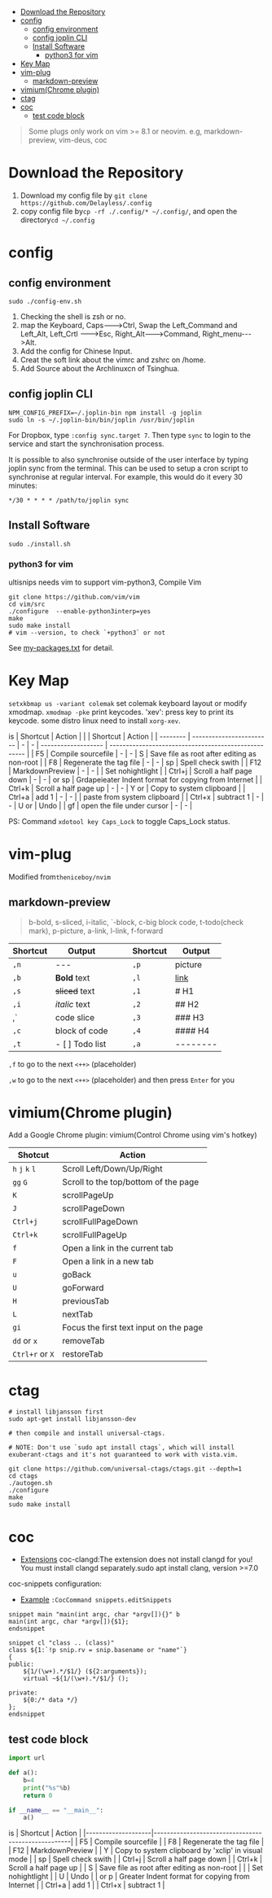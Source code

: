 
<!-- TOC GFM -->

+ [Download the Repository](#download-the-repository)
+ [config](#config)
	* [config environment](#config-environment)
	* [config joplin CLI](#config-joplin-cli)
	* [Install Software](#install-software)
		- [python3 for vim](#python3-for-vim)
+ [Key Map](#key-map)
+ [vim-plug](#vim-plug)
	* [markdown-preview](#markdown-preview)
+ [vimium(Chrome plugin)](#vimiumchrome-plugin)
+ [ctag](#ctag)
+ [coc](#coc)
	* [test code block](#test-code-block)

<!-- /TOC -->

> Some plugs only work on vim >= 8.1 or neovim. e.g, markdown-preview, vim-deus, coc
# Download the Repository
1. Download my config file by `git clone https://github.com/Delayless/.config`
2. copy config file by`cp -rf ./.config/* ~/.config/`, and open the directory`cd ~/.config`
# config
## config environment
`sudo ./config-env.sh`
1. Checking the shell is zsh or no.
2. map the Keyboard, Caps--->Ctrl, Swap the Left_Command and Left_Alt, Left_Crtl --->Esc, Right_Alt--->Command, Right_menu--->Alt.
3. Add the config for Chinese Input.
4. Creat the soft link about the vimrc and zshrc on /home.
5. Add Source about the Archlinuxcn of Tsinghua.
## config joplin CLI
```
NPM_CONFIG_PREFIX=~/.joplin-bin npm install -g joplin
sudo ln -s ~/.joplin-bin/bin/joplin /usr/bin/joplin
```
For Dropbox, type `:config sync.target 7`. Then type `sync` to login to the service and start the synchronisation process.

It is possible to also synchronise outside of the user interface by typing joplin sync from the terminal. This can be used to setup a cron script to synchronise at regular interval. For example, this would do it every 30 minutes:
```
*/30 * * * * /path/to/joplin sync
```

## Install Software
`sudo ./install.sh`
### python3 for vim
ultisnips needs vim to support vim-python3,
Compile Vim
```
git clone https://github.com/vim/vim
cd vim/src
./configure  --enable-python3interp=yes
make
sudo make install
# vim --version, to check `+python3` or not
```
See [my-packages.txt](./my-packages.txt) for detail.

# Key Map
`setxkbmap us -variant colemak` set colemak keyboard layout or modify xmodmap.
`xmodmap -pke` print keycodes.
'xev': press key to print its keycode. some distro linux need to install `xorg-xev`.

<LEADER> is <Space>
| Shortcut | Action                     |   |   | Shortcut            | Action                                               |
| -------- | ------------------------   | - | - | ------------------- | ---------------------------------------------------- |
| F5       | Compile sourcefile         | - | - | <LEADER>S           | Save file as root after editing as non-root          |
| F8       | Regenerate the tag file    | - | - | <LEADER>sp          | Spell check swith                                    |
| F12      | MarkdownPreview            | - | - | <LEADER><Enter>     | Set nohightlight                                     |
| Ctrl+j   | Scroll a half page down    | - | - | <F10> or <LEADER>sp | Grdapeieater Indent format for copying from Internet |
| Ctrl+k   | Scroll a half page up      | - | - | Y or <C-c>          | Copy to system clipboard                             |
| Ctrl+a   | add 1                      | - | - | <C-v>               | paste from system clipboard                          |
| Ctrl+x   | subtract 1                 | - | - | U or <C-r>          | Undo                                                 |
| gf       | open the file under cursor | - | - |



PS: Command `xdotool key Caps_Lock` to toggle Caps_Lock status.

# vim-plug
Modified from`theniceboy/nvim`

## markdown-preview
> b-bold, s-sliced, i-italic, \`-block, c-big block code, t-todo(check mark), p-picture, a-link, l-link, f-forward

| Shortcut   | Output            |   |   | Shortcut   | Output     |
| ---------- | ----------------- | - | - | ---------- | ---------- |
| `,n`       | ---               |   |   | `,p`       | picture    |
| `,b`       | **Bold** text     |   |   | `,l`       | [link]()   |
| `,s`       | ~~sliced~~ text   |   |   | `,1`       | # H1       |
| `,i`       | *italic* text     |   |   | `,2`       | ## H2      |
| ,\`        | code slice        |   |   | `,3`       | ### H3     |
| `,c`       | block of code     |   |   | `,4`       | #### H4    |
| `,t`       | - [ ] Todo list   |   |   | `,a`       | --------   |

`,f` to go to the next `<++>` (placeholder)

`,w` to go to the next `<++>` (placeholder) and then press `Enter` for you


# vimium(Chrome plugin)
Add a Google Chrome plugin: vimium(Control Chrome using vim's hotkey)

| Shotcut         | Action                                 |
|-----------------|----------------------------------------|
| `h` `j` `k` `l` | Scroll Left/Down/Up/Right              |
| `gg` `G`        | Scroll to the top/bottom of the page   |
| `K`             | scrollPageUp                           |
| `J`             | scrollPageDown                         |
| `Ctrl+j`        | scrollFullPageDown                     |
| `Ctrl+k`        | scrollFullPageUp                       |
| `f`             | Open a link in the current tab         |
| `F`             | Open a link in a new tab               |
| `u`             | goBack                                 |
| `U`             | goForward                              |
| `H`             | previousTab                            |
| `L`             | nextTab                                |
| `gi`            | Focus the first text input on the page |
| `dd` or `x`     | removeTab                              |
| `Ctrl+r` or `X` | restoreTab                             |

# ctag
```
# install libjansson first
sudo apt-get install libjansson-dev

# then compile and install universal-ctags.

# NOTE: Don't use `sudo apt install ctags`, which will install exuberant-ctags and it's not guaranteed to work with vista.vim.

git clone https://github.com/universal-ctags/ctags.git --depth=1
cd ctags
./autogen.sh
./configure
make
sudo make install
```

# coc
- [Extensions](https://github.com/neoclide/coc.nvim/wiki/Using-coc-extensions)
coc-clangd:The extension does not install clangd for you! You must install clangd separately.sudo apt install clang<Tab>, version >=7.0

coc-snippets configuration:
- [Example](https://github.com/neoclide/coc-snippets/tree/master/tests/snippets)
`:CocCommand snippets.editSnippets`


```
snippet main "main(int argc, char *argv[]){}" b
main(int argc, char *argv[]){$1};
endsnippet

snippet cl "class .. (class)"
class ${1:`!p snip.rv = snip.basename or "name"`}
{
public:
	${1/(\w+).*/$1/} (${2:arguments});
	virtual ~${1/(\w+).*/$1/} ();

private:
	${0:/* data */}
};
endsnippet
```
## test code block
```python
import url

def a():
	b=4
	print("%s"%b)
	return 0

if __name__ == "__main__":
	a()
```

<LEADER> is <Space>
| Shortcut           | Action                                             |
|--------------------|----------------------------------------------------|
| F5                 | Compile sourcefile                                 |
| F8                 | Regenerate the tag file                            |
| F12                | MarkdownPreview                                    |
| Y                  | Copy to system clipboard by 'xclip' in visual mode |
| <LEADER>sp         | Spell check swith                                  |
| Ctrl+j             | Scroll a half page down                            |
| Ctrl+k             | Scroll a half page up                              |
| <LEADER>S          | Save file as root after editing as non-root        |
| <LEADER><Enter>    | Set nohightlight                                   |
| U                  | Undo                                               |
| <F10> or <LEADER>p | Greater Indent format for copying from Internet    |
| Ctrl+a             | add 1                                              |
| Ctrl+x             | subtract 1                                         |







